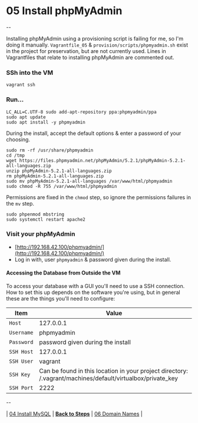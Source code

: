 # 05 Install phpMyAdmin

--

Installing phpMyAdmin using a provisioning script is failing for me, so I'm doing it manually. `Vagrantfile_05` & `provision/scripts/phpmyadmin.sh` exist in the project for preservation, but are not currently used. Lines in Vagrantfiles that relate to installing phpMyAdmin are commented out.

### SSh into the VM

```
vagrant ssh
```

### Run...

```
LC_ALL=C.UTF-8 sudo add-apt-repository ppa:phpmyadmin/ppa
sudo apt update
sudo apt install -y phpmyadmin
```

During the install, accept the default options & enter a password of your choosing.

```
sudo rm -rf /usr/share/phpmyadmin
cd /tmp
wget https://files.phpmyadmin.net/phpMyAdmin/5.2.1/phpMyAdmin-5.2.1-all-languages.zip
unzip phpMyAdmin-5.2.1-all-languages.zip
rm phpMyAdmin-5.2.1-all-languages.zip
sudo mv phpMyAdmin-5.2.1-all-languages /var/www/html/phpmyadmin
sudo chmod -R 755 /var/www/html/phpmyadmin
```

Permissions are fixed in the `chmod` step, so ignore the permissions failures in the `mv` step.

```
sudo phpenmod mbstring
sudo systemctl restart apache2
```

### Visit your phpMyAdmin

* [http://192.168.42.100/phpmyadmin/](http://192.168.42.100/phpmyadmin/)
* Log in with, user `phpmyadmin` & password given during the install.

#### Accessing the Database from Outside the VM

To access your database with a GUI you'll need to use a SSH connection. How to set this up depends on the software you're using, but in general these are the things you'll need to configure:

Item | Value
---- | -----
`Host` | 127.0.0.1
`Username` | phpmyadmin
`Password` | password given during the install
`SSH Host` | 127.0.0.1
`SSH User` | vagrant
`SSH Key`  | Can be found in this location in your project directory: /.vagrant/machines/default/virtualbox/private_key
`SSH Port` | 2222

--

<!-- 03 Install PHP 8.2 -->
| [04 Install MySQL](./04_Install_MySQL.md)
| [**Back to Steps**](../README.md)
| [06 Domain Names](./06_Domain_Names.md)
|
